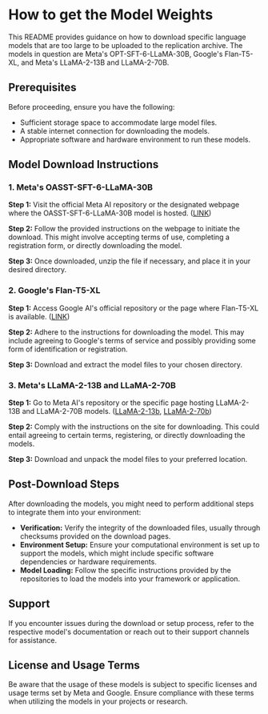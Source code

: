 # How to get the Model Weights

This README provides guidance on how to download specific language models that are too large to be uploaded to the replication archive. The models in question are Meta's OPT-SFT-6-LLaMA-30B, Google's Flan-T5-XL, and Meta's LLaMA-2-13B and LLaMA-2-70B.

## Prerequisites
Before proceeding, ensure you have the following:
- Sufficient storage space to accommodate large model files.
- A stable internet connection for downloading the models.
- Appropriate software and hardware environment to run these models.


## Model Download Instructions
### 1. Meta's OASST-SFT-6-LLaMA-30B
**Step 1:** Visit the official Meta AI repository or the designated webpage where the OASST-SFT-6-LLaMA-30B model is hosted. ([LINK](https://huggingface.co/OpenAssistant/oasst-sft-6-llama-30b-xor))

**Step 2:** Follow the provided instructions on the webpage to initiate the download. This might involve accepting terms of use, completing a registration form, or directly downloading the model.

**Step 3:** Once downloaded, unzip the file if necessary, and place it in your desired directory.

### 2. Google's Flan-T5-XL
**Step 1:** Access Google AI's official repository or the page where Flan-T5-XL is available. ([LINK](https://huggingface.co/google/flan-t5-xl))

**Step 2:** Adhere to the instructions for downloading the model. This may include agreeing to Google's terms of service and possibly providing some form of identification or registration.

**Step 3:** Download and extract the model files to your chosen directory.

### 3. Meta's LLaMA-2-13B and LLaMA-2-70B
**Step 1:** Go to Meta AI's repository or the specific page hosting LLaMA-2-13B and LLaMA-2-70B models. ([LLaMA-2-13b](https://huggingface.co/meta-llama/Llama-2-13b), [LLaMA-2-70b](https://huggingface.co/meta-llama/Llama-2-70b))

**Step 2:** Comply with the instructions on the site for downloading. This could entail agreeing to certain terms, registering, or directly downloading the models.

**Step 3:** Download and unpack the model files to your preferred location.

## Post-Download Steps
After downloading the models, you might need to perform additional steps to integrate them into your environment:

- **Verification:** Verify the integrity of the downloaded files, usually through checksums provided on the download pages.
- **Environment Setup:** Ensure your computational environment is set up to support the models, which might include specific software dependencies or hardware requirements.
- **Model Loading:** Follow the specific instructions provided by the repositories to load the models into your framework or application.

## Support
If you encounter issues during the download or setup process, refer to the respective model's documentation or reach out to their support channels for assistance.

## License and Usage Terms
Be aware that the usage of these models is subject to specific licenses and usage terms set by Meta and Google. Ensure compliance with these terms when utilizing the models in your projects or research.
